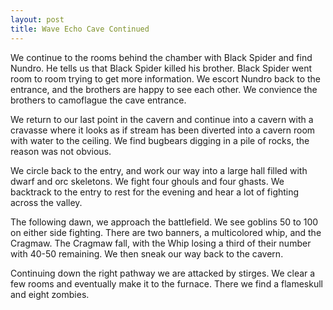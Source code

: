 ```yaml
---
layout: post
title: Wave Echo Cave Continued
---
```

We continue to the rooms behind the chamber with Black Spider and find Nundro. He tells us that Black Spider killed his brother. Black Spider went room to room trying to get more information. We escort Nundro back to the entrance, and the brothers are happy to see each other. We convience the brothers to camoflague the cave entrance.

We return to our last point in the cavern and continue into a cavern with a cravasse where it looks as if stream has been diverted into a cavern room with water to the ceiling. We find bugbears digging in a pile of rocks, the reason was not obvious.

We circle back to the entry, and work our way into a large hall filled with dwarf and orc skeletons. We fight four ghouls and four ghasts. We backtrack to the entry to rest for the evening and hear a lot of fighting across the valley.

The following dawn, we approach the battlefield. We see goblins 50 to 100 on either side fighting. There are two banners, a multicolored whip, and the Cragmaw. The Cragmaw fall, with the Whip losing a third of their number with 40-50 remaining. We then sneak our way back to the cavern.

Continuing down the right pathway we are attacked by stirges. We clear a few rooms and eventually make it to the furnace. There we find a flameskull and eight zombies.
